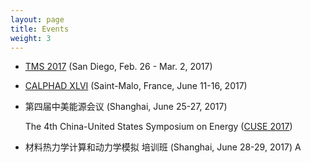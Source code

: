 ```yaml
---
layout: page
title: Events
weight: 3
---
```


- [TMS 2017][TMS2017] (San Diego, Feb. 26 - Mar. 2, 2017)

[TMS2017]: http://www.tms.org/meetings/annual-17/AM17home.aspx

- [CALPHAD XLVI][CALPHAD2017] (Saint-Malo, France, June 11-16, 2017)

[CALPHAD2017]: http://www.calphad.org/

- 第四届中美能源会议 (Shanghai, June 25-27, 2017)

  The 4th China-United States Symposium on Energy ([CUSE 2017][CUSE2017])

[CUSE2017]: http://cuse2017.shu.edu.cn/Default.aspx

- 材料热力学计算和动力学模拟 培训班 (Shanghai, June 28-29, 2017)
A
